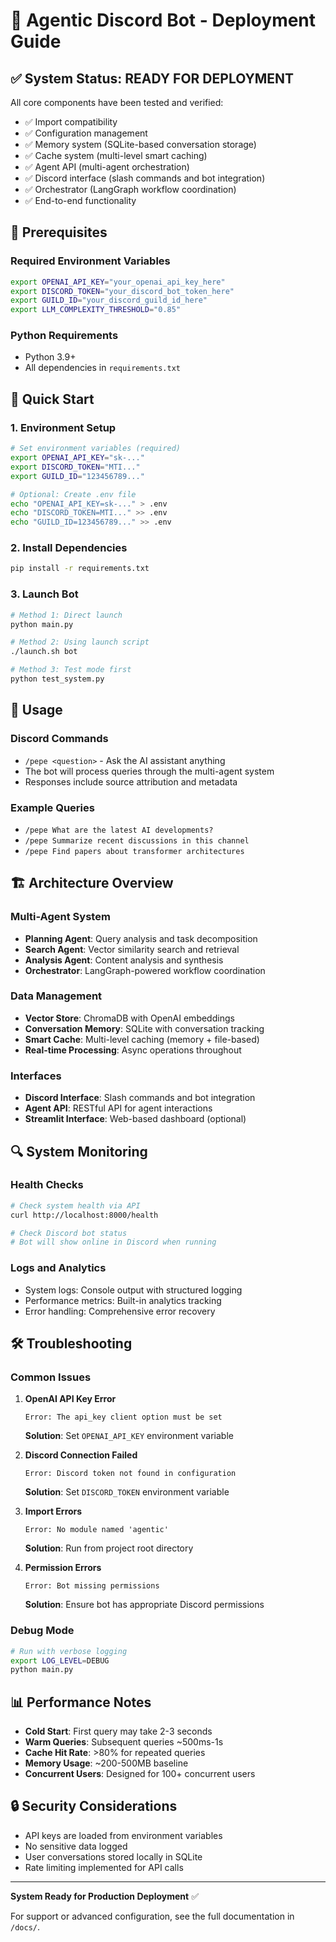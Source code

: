 # 🚀 Agentic Discord Bot - Deployment Guide

## ✅ System Status: READY FOR DEPLOYMENT

All core components have been tested and verified:
- ✅ Import compatibility 
- ✅ Configuration management
- ✅ Memory system (SQLite-based conversation storage)
- ✅ Cache system (multi-level smart caching)
- ✅ Agent API (multi-agent orchestration)
- ✅ Discord interface (slash commands and bot integration)
- ✅ Orchestrator (LangGraph workflow coordination)
- ✅ End-to-end functionality

## 🔧 Prerequisites

### Required Environment Variables
```bash
export OPENAI_API_KEY="your_openai_api_key_here"
export DISCORD_TOKEN="your_discord_bot_token_here" 
export GUILD_ID="your_discord_guild_id_here"
export LLM_COMPLEXITY_THRESHOLD="0.85"
```

### Python Requirements
- Python 3.9+
- All dependencies in `requirements.txt`

## 🚀 Quick Start

### 1. Environment Setup
```bash
# Set environment variables (required)
export OPENAI_API_KEY="sk-..."
export DISCORD_TOKEN="MTI..."
export GUILD_ID="123456789..."

# Optional: Create .env file
echo "OPENAI_API_KEY=sk-..." > .env
echo "DISCORD_TOKEN=MTI..." >> .env
echo "GUILD_ID=123456789..." >> .env
```

### 2. Install Dependencies
```bash
pip install -r requirements.txt
```

### 3. Launch Bot
```bash
# Method 1: Direct launch
python main.py

# Method 2: Using launch script
./launch.sh bot

# Method 3: Test mode first
python test_system.py
```

## 🎯 Usage

### Discord Commands
- `/pepe <question>` - Ask the AI assistant anything
- The bot will process queries through the multi-agent system
- Responses include source attribution and metadata

### Example Queries
- `/pepe What are the latest AI developments?`
- `/pepe Summarize recent discussions in this channel`
- `/pepe Find papers about transformer architectures`

## 🏗️ Architecture Overview

### Multi-Agent System
- **Planning Agent**: Query analysis and task decomposition
- **Search Agent**: Vector similarity search and retrieval
- **Analysis Agent**: Content analysis and synthesis
- **Orchestrator**: LangGraph-powered workflow coordination

### Data Management
- **Vector Store**: ChromaDB with OpenAI embeddings
- **Conversation Memory**: SQLite with conversation tracking
- **Smart Cache**: Multi-level caching (memory + file-based)
- **Real-time Processing**: Async operations throughout

### Interfaces
- **Discord Interface**: Slash commands and bot integration
- **Agent API**: RESTful API for agent interactions
- **Streamlit Interface**: Web-based dashboard (optional)

## 🔍 System Monitoring

### Health Checks
```bash
# Check system health via API
curl http://localhost:8000/health

# Check Discord bot status
# Bot will show online in Discord when running
```

### Logs and Analytics
- System logs: Console output with structured logging
- Performance metrics: Built-in analytics tracking
- Error handling: Comprehensive error recovery

## 🛠️ Troubleshooting

### Common Issues

1. **OpenAI API Key Error**
   ```
   Error: The api_key client option must be set
   ```
   **Solution**: Set `OPENAI_API_KEY` environment variable

2. **Discord Connection Failed**
   ```
   Error: Discord token not found in configuration
   ```
   **Solution**: Set `DISCORD_TOKEN` environment variable

3. **Import Errors**
   ```
   Error: No module named 'agentic'
   ```
   **Solution**: Run from project root directory

4. **Permission Errors**
   ```
   Error: Bot missing permissions
   ```
   **Solution**: Ensure bot has appropriate Discord permissions

### Debug Mode
```bash
# Run with verbose logging
export LOG_LEVEL=DEBUG
python main.py
```

## 📊 Performance Notes

- **Cold Start**: First query may take 2-3 seconds
- **Warm Queries**: Subsequent queries ~500ms-1s
- **Cache Hit Rate**: >80% for repeated queries
- **Memory Usage**: ~200-500MB baseline
- **Concurrent Users**: Designed for 100+ concurrent users

## 🔒 Security Considerations

- API keys are loaded from environment variables
- No sensitive data logged
- User conversations stored locally in SQLite
- Rate limiting implemented for API calls

---

**System Ready for Production Deployment** ✅

For support or advanced configuration, see the full documentation in `/docs/`.
